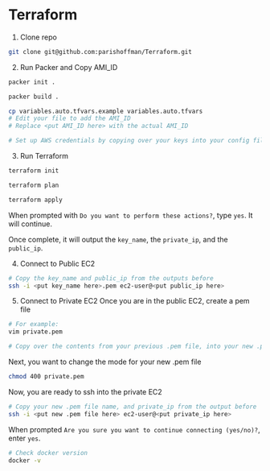 # Terraform

1. Clone repo
```bash
git clone git@github.com:parishoffman/Terraform.git
```

2. Run Packer and Copy AMI_ID
```bash
packer init .

packer build .

cp variables.auto.tfvars.example variables.auto.tfvars
# Edit your file to add the AMI_ID
# Replace <put AMI_ID here> with the actual AMI_ID 

# Set up AWS credentials by copying over your keys into your config file
```

3. Run Terraform
```bash
terraform init

terraform plan

terraform apply
```
When prompted with `Do you want to perform these actions?`, type `yes`. It will continue.

Once complete, it will output the `key_name`, the `private_ip`, and the `public_ip`.


4. Connect to Public EC2
```bash
# Copy the key_name and public_ip from the outputs before
ssh -i <put key_name here>.pem ec2-user@<put public_ip here>
```

5. Connect to Private EC2
Once you are in the public EC2, create a pem file
```bash
# For example:
vim private.pem

# Copy over the contents from your previous .pem file, into your new .pem file
```
Next, you want to change the mode for your new .pem file
```bash
chmod 400 private.pem
```

Now, you are ready to ssh into the private EC2
```bash
# Copy your new .pem file name, and private_ip from the output before
ssh -i <put new .pem file here> ec2-user@<put private_ip here>
```
When prompted `Are you sure you want to continue connecting (yes/no)?`, enter `yes`.


```bash
# Check docker version
docker -v
```

